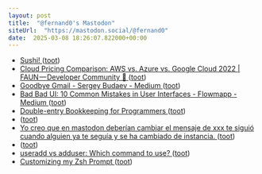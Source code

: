 ```yaml
---
layout: post
title:  "@fernand0's Mastodon"
siteUrl:  "https://mastodon.social/@fernand0"
date:  2025-03-08 18:26:07.822000+00:00
---
```

*  [Sushi! ](https://avecesunafoto.wordpress.com/2025/03/08/sushi-5) ([toot](https://mastodon.social/@fernand0/114128215593360526))
*  [Cloud Pricing Comparison: AWS vs. Azure vs. Google Cloud 2022 \| FAUN — Developer Community 🐾 ](https://faun.pub/cloud-pricing-comparison-aws-vs-azure-vs-google-cloud-platform-in-2022-3dc402e3edf) ([toot](https://mastodon.social/@fernand0/114128186264395443))
*  [Goodbye Gmail - Sergey Budaev - Medium ](https://medium.com/@sbudaev/goodbye-gmail-7849f8c23ba) ([toot](https://mastodon.social/@fernand0/114128029478827583))
*  [Bad Bad UI: 10 Common Mistakes in User Interfaces - Flowmapp - Medium ](https://medium.com/@Flowmapp/bad-bad-ui-10-common-mistakes-in-user-interfaces-ac89767ac43) ([toot](https://mastodon.social/@fernand0/114127761466885311))
*  [Double-entry Bookkeeping for Programmers ](https://dev.to/kallmanation/double-entry-bookkeeping-for-programmers-3ok) ([toot](https://mastodon.social/@fernand0/114127524488897161))
*  [ ](https://masto.es/@macosas) ([toot](https://mastodon.social/@fernand0/114127436792722259))
*  [Yo creo que en mastodon deberían cambiar el mensaje de xxx te siguió cuando alguien ya te seguía y se ha cambiado de instancia.  ](https://mastodon.social/@fernand0/114127211297449274) ([toot](https://mastodon.social/@fernand0/114127211297449274))
*  [ ](https://mastodon.social/@saper) ([toot](https://mastodon.social/@fernand0/114127202024280456))
*  [useradd vs adduser: Which command to use? ](https://dev.to/kcdchennai/useradd-vs-adduser-which-command-to-use-3mb) ([toot](https://mastodon.social/@fernand0/114126869161705670))
*  [Customizing my Zsh Prompt ](https://dev.to/cassidoo/customizing-my-zsh-prompt-341) ([toot](https://mastodon.social/@fernand0/114126512974245508))
